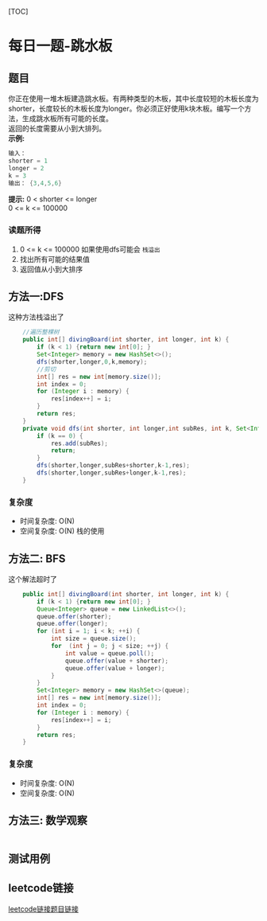 [TOC]

# 每日一题-跳水板

## 题目
你正在使用一堆木板建造跳水板。有两种类型的木板，其中长度较短的木板长度为shorter，长度较长的木板长度为longer。你必须正好使用k块木板。编写一个方法，生成跳水板所有可能的长度。  
返回的长度需要从小到大排列。  
**示例:**  
```java
输入：
shorter = 1
longer = 2
k = 3
输出： {3,4,5,6}
```

**提示:**
0 < shorter <= longer  
0 <= k <= 100000  

### 读题所得
1. 0 <= k <= 100000 如果使用dfs可能会 `栈溢出`
2. 找出所有可能的结果值
3. 返回值从小到大排序

## 方法一:DFS
这种方法栈溢出了
```java
    //遍历整棵树
    public int[] divingBoard(int shorter, int longer, int k) {
        if (k < 1) {return new int[0]; }
        Set<Integer> memory = new HashSet<>();
        dfs(shorter,longer,0,k,memory);
        //剪切
        int[] res = new int[memory.size()];
        int index = 0;
        for (Integer i : memory) {
            res[index++] = i;
        }
        return res;
    }
    private void dfs(int shorter, int longer,int subRes, int k, Set<Integer> res) {
        if (k == 0) {
            res.add(subRes);
            return;
        }
        dfs(shorter,longer,subRes+shorter,k-1,res);
        dfs(shorter,longer,subRes+longer,k-1,res);
    }
```
### 复杂度
* 时间复杂度: O(N)
* 空间复杂度: O(N) 栈的使用

## 方法二: BFS
这个解法超时了
```java
    public int[] divingBoard(int shorter, int longer, int k) {
        if (k < 1) {return new int[0]; }
        Queue<Integer> queue = new LinkedList<>();
        queue.offer(shorter); 
        queue.offer(longer);
        for (int i = 1; i < k; ++i) {
            int size = queue.size();
            for  (int j = 0; j < size; ++j) {
                int value = queue.poll();
                queue.offer(value + shorter);
                queue.offer(value + longer);
            }
        }
        Set<Integer> memory = new HashSet<>(queue);
        int[] res = new int[memory.size()];
        int index = 0;
        for (Integer i : memory) {
            res[index++] = i;
        }
        return res;
    }
```
### 复杂度
* 时间复杂度: O(N)
* 空间复杂度: O(N)

## 方法三: 数学观察
```java
```

## 测试用例

## leetcode链接
[leetcode链接题目链接](https://leetcode-cn.com/problems/diving-board-lcci/)  